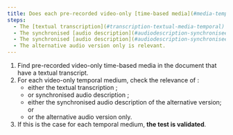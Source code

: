 ```yaml
---
title: Does each pre-recorded video-only [time-based media](#media-temporel-type-son-video-and-synchronised) meet one of these conditions (excluding special cases)?
steps:
  - The [textual transcription](#transcription-textual-media-temporal) is relevant.
  - The synchronised [audio description](#audiodescription-synchronisee-media-temporel) is relevant.
  - The synchronised [audio description](#audiodescription-synchronisee-media-temporel) of the alternative version is relevant.
  - The alternative audio version only is relevant.
---
```


1. Find pre-recorded video-only time-based media in the document that have a textual transcript.
2. For each video-only temporal medium, check the relevance of :
   - either the textual transcription ;
   - or synchronised audio description ;
   - either the synchronised audio description of the alternative version; or
   - or the alternative audio version only.
3. If this is the case for each temporal medium, **the test is validated**.
